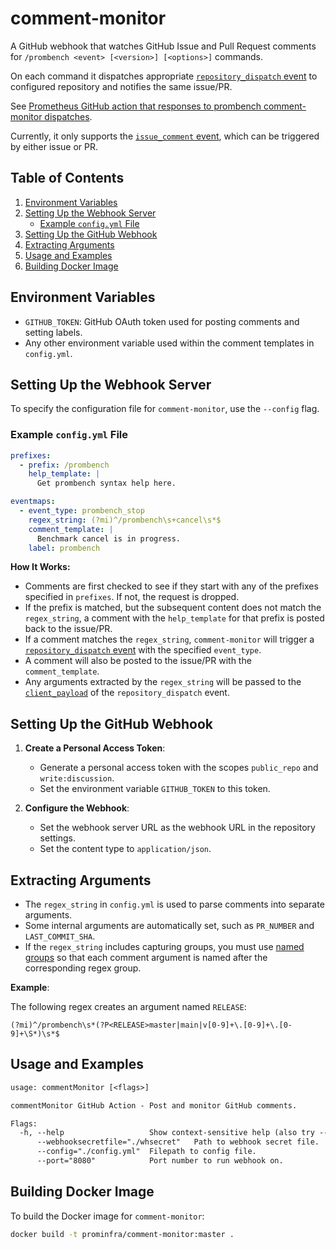 # comment-monitor

A GitHub webhook that watches GitHub Issue and Pull Request comments for `/prombench <event> [<version>] [<options>]` commands.

On each command it dispatches appropriate [`repository_dispatch` event](https://developer.github.com/v3/repos/#create-a-repository-dispatch-event) to configured repository and notifies the same issue/PR.

See [Prometheus GitHub action that responses to prombench comment-monitor dispatches](https://github.com/prometheus/prometheus/blob/main/.github/workflows/prombench.yml).

Currently, it only supports the [`issue_comment` event](https://developer.github.com/v3/activity/events/types/#issuecommentevent), which can be triggered by either issue or PR.

## Table of Contents

1. [Environment Variables](#environment-variables)
2. [Setting Up the Webhook Server](#setting-up-the-webhook-server)
   - [Example `config.yml` File](#example-configyml-file)
3. [Setting Up the GitHub Webhook](#setting-up-the-github-webhook)
4. [Extracting Arguments](#extracting-arguments)
5. [Usage and Examples](#usage-and-examples)
6. [Building Docker Image](#building-docker-image)

## Environment Variables

- `GITHUB_TOKEN`: GitHub OAuth token used for posting comments and setting labels.
- Any other environment variable used within the comment templates in `config.yml`.

## Setting Up the Webhook Server

To specify the configuration file for `comment-monitor`, use the `--config` flag.

### Example `config.yml` File

```yaml
prefixes:
  - prefix: /prombench
    help_template: |
      Get prombench syntax help here.

eventmaps:
  - event_type: prombench_stop
    regex_string: (?mi)^/prombench\s+cancel\s*$
    comment_template: |
      Benchmark cancel is in progress.
    label: prombench
```

**How It Works:**
- Comments are first checked to see if they start with any of the prefixes specified in `prefixes`. If not, the request is dropped.
- If the prefix is matched, but the subsequent content does not match the `regex_string`, a comment with the `help_template` for that prefix is posted back to the issue/PR.
- If a comment matches the `regex_string`, `comment-monitor` will trigger a [`repository_dispatch` event](https://developer.github.com/v3/repos/#create-a-repository-dispatch-event) with the specified `event_type`.
- A comment will also be posted to the issue/PR with the `comment_template`.
- Any arguments extracted by the `regex_string` will be passed to the [`client_payload`](https://developer.github.com/v3/repos/#example-5) of the `repository_dispatch` event.

## Setting Up the GitHub Webhook

1. **Create a Personal Access Token**:
   - Generate a personal access token with the scopes `public_repo` and `write:discussion`.
   - Set the environment variable `GITHUB_TOKEN` to this token.

2. **Configure the Webhook**:
   - Set the webhook server URL as the webhook URL in the repository settings.
   - Set the content type to `application/json`.

## Extracting Arguments

- The `regex_string` in `config.yml` is used to parse comments into separate arguments.
- Some internal arguments are automatically set, such as `PR_NUMBER` and `LAST_COMMIT_SHA`.
- If the `regex_string` includes capturing groups, you must use [named groups](https://godoc.org/regexp/syntax) so that each comment argument is named after the corresponding regex group.

**Example**:

The following regex creates an argument named `RELEASE`:

```regex
(?mi)^/prombench\s*(?P<RELEASE>master|main|v[0-9]+\.[0-9]+\.[0-9]+\S*)\s*$
```

## Usage and Examples

```txt
usage: commentMonitor [<flags>]

commentMonitor GitHub Action - Post and monitor GitHub comments.

Flags:
  -h, --help                   Show context-sensitive help (also try --help-long and --help-man).
      --webhooksecretfile="./whsecret"   Path to webhook secret file.
      --config="./config.yml"  Filepath to config file.
      --port="8080"            Port number to run webhook on.
```

## Building Docker Image

To build the Docker image for `comment-monitor`:

```bash
docker build -t prominfra/comment-monitor:master .
```
